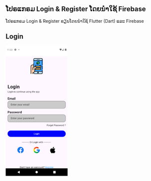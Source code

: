 
## ໂປຣແກຣມ Login & Register ໂດຍນຳໃຊ້ Firebase

ໂປຣແກຣມ Login & Register ຂຽນໂດຍນຳໃຊ້ Flutter (Dart) ແລະ Firebase

## **Login**
<img src="https://github.com/SitthiphoneDev/Login-Register/blob/main/images/login.png"  width="200"/>
